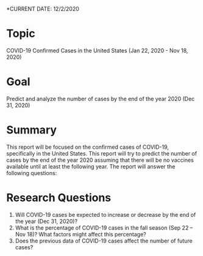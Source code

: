 *CURRENT DATE: 12/2/2020
# Topic
COVID-19 Confirmed Cases in the United States (Jan 22, 2020 - Nov 18, 2020)


# Goal
Predict and analyze the number of cases by the end of the year 2020 (Dec 31, 2020)


# Summary 
This report will be focused on the confirmed cases of COVID-19, specifically in the United States. This report will try to predict the number of cases by the end of the year 2020 assuming that there will be no vaccines available until at least the following year. The report will answer the following questions:


# Research Questions
1.	Will COVID-19 cases be expected to increase or decrease by the end of the year (Dec 31, 2020)?
2.	What is the percentage of COVID-19 cases in the fall season (Sep 22 – Nov 18)? What factors might affect this percentage?
3.	Does the previous data of COVID-19 cases affect the number of future cases?
